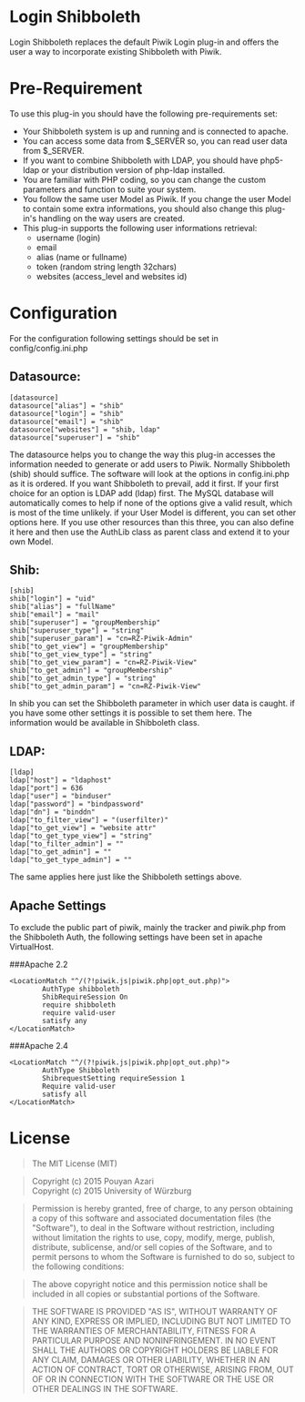 # Login Shibboleth
Login Shibboleth replaces the default Piwik Login plug-in and offers the user a way to incorporate existing Shibboleth with Piwik.

# Pre-Requirement
To use this plug-in you should have the following pre-requirements set:
- Your Shibboleth system is up and running and is connected to apache.
- You can access some data from $\_SERVER so, you can read user data from $\_SERVER.
- If you want to combine Shibboleth with LDAP, you should have php5-ldap or your distribution version of php-ldap installed.
- You are familiar with PHP coding, so you can change the custom parameters and function to suite your system.
- You follow the same user Model as Piwik. If you change the user Model to contain some extra informations, you should also change this plug-in's handling on the way users are created.
- This plug-in supports the following user informations retrieval:
  - username (login)
  - email
  - alias (name or fullname)
  - token (random string length 32chars)
  - websites (access_level and websites id)

# Configuration
For the configuration following settings should be set in config/config.ini.php

## Datasource:

```
[datasource]  
datasource["alias"] = "shib"  
datasource["login"] = "shib"
datasource["email"] = "shib"
datasource["websites"] = "shib, ldap"
datasource["superuser"] = "shib"
```

The datasource helps you to change the way this plug-in accesses the information needed to generate or add users to Piwik. Normally Shibboleth (shib) should suffice. The software will look at the options in config.ini.php as it is ordered. If you want Shibboleth to prevail, add it first. If your first choice for an option is LDAP add (ldap) first. The MySQL database will automatically comes to help if none of the options give a valid result, which is most of the time unlikely. if your User Model is different, you can set other options here. If you use other resources than this three, you can also define it here and then use the AuthLib class as parent class and extend it to your own Model.

## Shib:

```
[shib]
shib["login"] = "uid"
shib["alias"] = "fullName"
shib["email"] = "mail"
shib["superuser"] = "groupMembership"
shib["superuser_type"] = "string"
shib["superuser_param"] = "cn=RZ-Piwik-Admin"
shib["to_get_view"] = "groupMembership"
shib["to_get_view_type"] = "string"
shib["to_get_view_param"] = "cn=RZ-Piwik-View"
shib["to_get_admin"] = "groupMembership"
shib["to_get_admin_type"] = "string"
shib["to_get_admin_param"] = "cn=RZ-Piwik-View"
```

In shib you can set the Shibboleth parameter in which user data is caught. if you have some other settings it is possible to set them here. The information would be available in Shibboleth class.

## LDAP:

```
[ldap]
ldap["host"] = "ldaphost"
ldap["port"] = 636
ldap["user"] = "binduser"
ldap["password"] = "bindpassword"
ldap["dn"] = "binddn"
ldap["to_filter_view"] = "(userfilter)"
ldap["to_get_view"] = "website attr"
ldap["to_get_type_view"] = "string"
ldap["to_filter_admin"] = ""
ldap["to_get_admin"] = ""
ldap["to_get_type_admin"] = ""
```

The same applies here just like the Shibboleth settings above.

## Apache Settings
To exclude the public part of piwik, mainly the tracker and piwik.php from the Shibboleth Auth, the following settings have been set in apache VirtualHost.

###Apache 2.2
```
<LocationMatch "^/(?!piwik.js|piwik.php|opt_out.php)">
        AuthType shibboleth
        ShibRequireSession On
        require shibboleth
        require valid-user
        satisfy any
</LocationMatch>
```

###Apache 2.4
```
<LocationMatch "^/(?!piwik.js|piwik.php|opt_out.php)">
        AuthType Shibboleth
        ShibrequestSetting requireSession 1
        Require valid-user
        satisfy all
</LocationMatch>
```

# License
> The MIT License (MIT)

> Copyright (c) 2015 Pouyan Azari  
> Copyright (c) 2015 University of Würzburg

> Permission is hereby granted, free of charge, to any person obtaining a copy of this software and associated documentation files (the "Software"), to deal in the Software without restriction, including without limitation the rights to use, copy, modify, merge, publish, distribute, sublicense, and/or sell copies of the Software, and to permit persons to whom the Software is furnished to do so, subject to the following conditions:

> The above copyright notice and this permission notice shall be included in all copies or substantial portions of the Software.

> THE SOFTWARE IS PROVIDED "AS IS", WITHOUT WARRANTY OF ANY KIND, EXPRESS OR IMPLIED, INCLUDING BUT NOT LIMITED TO THE WARRANTIES OF MERCHANTABILITY, FITNESS FOR A PARTICULAR PURPOSE AND NONINFRINGEMENT. IN NO EVENT SHALL THE AUTHORS OR COPYRIGHT HOLDERS BE LIABLE FOR ANY CLAIM, DAMAGES OR OTHER LIABILITY, WHETHER IN AN ACTION OF CONTRACT, TORT OR OTHERWISE, ARISING FROM, OUT OF OR IN CONNECTION WITH THE SOFTWARE OR THE USE OR OTHER DEALINGS IN THE SOFTWARE.
